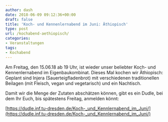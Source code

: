 ```yaml
---
author: dash
date: 2018-06-09 09:12:36+00:00
draft: false
title: 'Koch- und Kennenlernabend im Juni: Äthiopisch'
type: post
url: /kochabend-aethiopisch/
categories:
- Veranstaltungen
tags:
- Kochabend
---
```


Am Freitag, den 15.06.18 ab 19 Uhr, ist wieder unser beliebter Koch- und Kennenlernabend im Eigenbaukombinat.
Dieses Mal kochen wir Äthiopisch: Geplant sind Injera (Sauerteigfladenbrot) mit verschiedenen traditionellen Beilagen (mit Fleisch, vegan und vegetarisch) und ein Nachtisch.

Damit wir die Menge der Zutaten abschätzen können, gibt es ein Dudle, bei dem Ihr Euch, bis spätestens Freitag, anmelden könnt:

[https://dudle.inf.tu-dresden.de/Koch-_und_Kennlernabend_im_Juni/](https://dudle.inf.tu-dresden.de/Koch-_und_Kennlernabend_im_Juni/)
